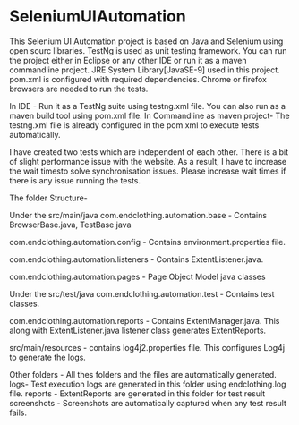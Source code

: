 # SeleniumUIAutomation

This Selenium UI Automation project is based on Java and Selenium using open sourc libraries. TestNg is used as unit testing framework.
You can run the project either in Eclipse or any other IDE or run it as a maven commandline project.
JRE System Library[JavaSE-9] used in this project. pom.xml is configured with required dependencies. Chrome or firefox browsers are needed to run the tests.

In IDE - Run it as a TestNg suite using testng.xml file. You can also run as a maven build tool using pom.xml file.
In Commandline as maven project- The testng.xml file is already configured in the pom.xml to execute tests automatically. 

I have created two tests which are independent of each other. There is a bit of slight performance issue with the website.
As a result, I have to increase the wait timesto solve synchronisation issues. Please increase wait times if there is any issue running the tests.

The folder Structure- 

Under the src/main/java
com.endclothing.automation.base - Contains BrowserBase.java, TestBase.java

com.endclothing.automation.config - Contains environment.properties file. 

com.endclothing.automation.listeners - Contains ExtentListener.java.

com.endclothing.automation.pages - Page Object Model java classes


Under the src/test/java
com.endclothing.automation.test - Contains test classes. 

com.endclothing.automation.reports - Contains ExtentManager.java. This along with ExtentListener.java listener class generates ExtentReports.

src/main/resources - contains log4j2.properties file. This configures Log4j to generate the logs.

Other folders - All thes folders and the files are automatically generated. 
logs- Test execution logs are generated in this folder using endclothing.log file. 
reports - ExtentReports are generated in this folder for test result
screenshots - Screenshots are automatically captured when any test result fails.





